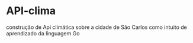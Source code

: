 # API-clima
construção de Api climática sobre a cidade de São Carlos como intuito de aprendizado da linguagem Go
